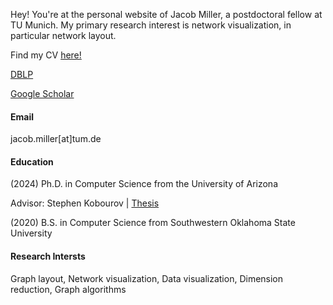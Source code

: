 
Hey! You're at the personal website of Jacob Miller, a postdoctoral fellow at TU Munich. My primary research interest is network visualization, in particular network layout. 

Find my CV <a href="miller_cv.pdf">here!</a>

<a href="https://dblp.org/pid/188/3408-1.html">DBLP</a>

<a href="https://scholar.google.com/citations?user=kggsAH0AAAAJ&hl=en&oi=ao">Google Scholar</a>

#### Email
jacob.miller[at]tum.de

#### Education
(2024) Ph.D. in Computer Science from the University of Arizona

Advisor: Stephen Kobourov | <a href="https://jacoblmiller.github.io/papers/thesis-final.pdf">Thesis</a>

(2020) B.S. in Computer Science from Southwestern Oklahoma State University

#### Research Intersts
Graph layout, Network visualization, Data visualization, Dimension reduction, Graph algorithms